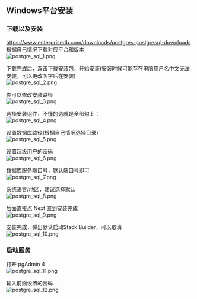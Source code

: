 ## Windows平台安装

### 下载以及安装

https://www.enterprisedb.com/downloads/postgres-postgresql-downloads
根据自己情况下载对应平台和版本<br>
![postgre_sql_1.png](./imgs/postgre_sql/postgre_sql_1.png)

下载完成后，双击下载安装包，开始安装(安装时候可能存在电脑用户名中文无法安装，可以更改名字后在安装)<br>
![postgre_sql_2.png](./imgs/postgre_sql/postgre_sql_2.png)

你可以修改安装路径<br>
![postgre_sql_3.png](./imgs/postgre_sql/postgre_sql_3.png)

选择安装组件，不懂的选就是全部勾上：<br>
![postgre_sql_4.png](./imgs/postgre_sql/postgre_sql_4.png)

设置数据库路径(根据自己情况选择目录)<br>
![postgre_sql_5.png](./imgs/postgre_sql/postgre_sql_5.png)

设置超级用户的密码<br>
![postgre_sql_6.png](./imgs/postgre_sql/postgre_sql_6.png)

数据库服务端口号，默认端口号即可<br>
![postgre_sql_7.png](./imgs/postgre_sql/postgre_sql_7.png)

系统语言/地区，建议选择默认<br>
![postgre_sql_8.png](./imgs/postgre_sql/postgre_sql_8.png)

后面直接点 Next 直到安装完成<br>
![postgre_sql_9.png](./imgs/postgre_sql/postgre_sql_9.png)

安装完成，弹出默认启动Stack Builder，可以取消<br>
![postgre_sql_10.png](./imgs/postgre_sql/postgre_sql_10.png)
### 启动服务

打开 pgAdmin 4<br>
![postgre_sql_11.png](./imgs/postgre_sql/postgre_sql_11.png)

输入前面设置的密码<br>
![postgre_sql_12.png](./imgs/postgre_sql/postgre_sql_12.png)
